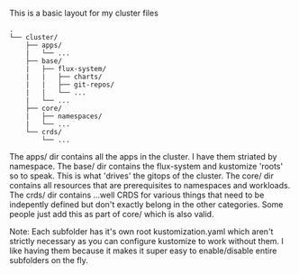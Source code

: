 This is a basic layout for my cluster files
```
.
└── cluster/
    ├── apps/
    |   └── ...
    ├── base/
    |   ├── flux-system/
    |   |   ├── charts/
    |   |   ├── git-repos/
    |   |   └── ...
    |   └── ...
    ├── core/
    |   ├── namespaces/
    |   └── ...
    └── crds/
        └── ...
```
The apps/ dir contains all the apps in the cluster. I have them striated by namespace.
The base/ dir contains the flux-system and kustomize 'roots' so to speak. This is what 'drives' the gitops of the cluster.
The core/ dir contains all resources that are prerequisites to namespaces and workloads.
The crds/ dir contains ...well CRDS for various things that need to be indepently defined but don't exactly belong in the other categories. Some people just add this as part of core/ which is also valid.

Note: Each subfolder has it's own root kustomization.yaml which aren't strictly necessary as you can configure kustomize to work without them. I like having them because it makes it super easy to enable/disable entire subfolders on the fly.
